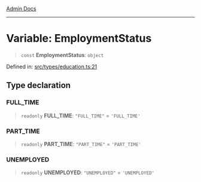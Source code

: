 [Admin Docs](/)

***

# Variable: EmploymentStatus

> `const` **EmploymentStatus**: `object`

Defined in: [src/types/education.ts:21](https://github.com/PalisadoesFoundation/talawa-admin/blob/main/src/types/education.ts#L21)

## Type declaration

### FULL\_TIME

> `readonly` **FULL\_TIME**: `"FULL_TIME"` = `'FULL_TIME'`

### PART\_TIME

> `readonly` **PART\_TIME**: `"PART_TIME"` = `'PART_TIME'`

### UNEMPLOYED

> `readonly` **UNEMPLOYED**: `"UNEMPLOYED"` = `'UNEMPLOYED'`
